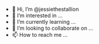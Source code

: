 - 👋 Hi, I’m @jessiethestallion
- 👀 I’m interested in ...
- 🌱 I’m currently learning ...
- 💞️ I’m looking to collaborate on ...
- 📫 How to reach me ...

<!---
jessiethestallion/jessiethestallion is a ✨ special ✨ repository because its `README.md` (this file) appears on your GitHub profile.
You can click the Preview link to take a look at your changes.
--->
